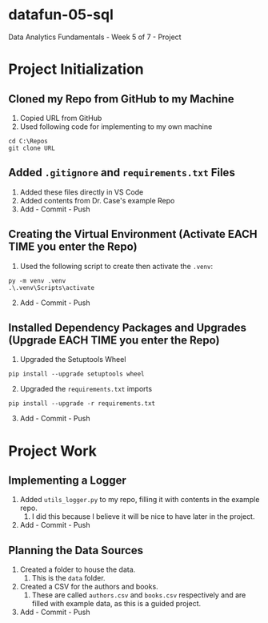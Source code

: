 # datafun-05-sql
Data Analytics Fundamentals - Week 5 of 7 - Project

# Project Initialization

## Cloned my Repo from GitHub to my Machine
1. Copied URL from GitHub
2. Used following code for implementing to my own machine
```shell
cd C:\Repos
git clone URL
```

## Added `.gitignore` and `requirements.txt` Files
1. Added these files directly in VS Code
2. Added contents from Dr. Case's example Repo
3. Add - Commit - Push

## Creating the Virtual Environment (Activate EACH TIME you enter the Repo)
1. Used the following script to create then activate the `.venv`:
```shell
py -m venv .venv
.\.venv\Scripts\activate
```
2. Add - Commit - Push

## Installed Dependency Packages and Upgrades (Upgrade EACH TIME you enter the Repo)
1. Upgraded the Setuptools Wheel
```shell
pip install --upgrade setuptools wheel
```
2. Upgraded the `requirements.txt` imports
```shell
pip install --upgrade -r requirements.txt
```
3. Add - Commit - Push

# Project Work
## Implementing a Logger
1. Added `utils_logger.py` to my repo, filling it with contents in the example repo.
   1. I did this because I believe it will be nice to have later in the project.
2. Add - Commit - Push

## Planning the Data Sources
1. Created a folder to house the data.
   1. This is the `data` folder.
2. Created a CSV for the authors and books.
   1. These are called `authors.csv` and `books.csv` respectively and are filled with example data, as this is a guided project.
3. Add - Commit - Push